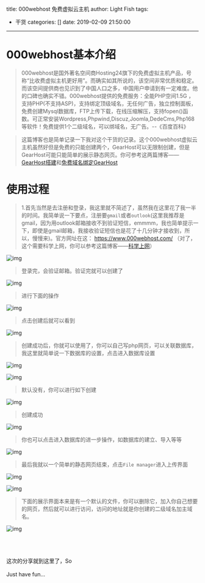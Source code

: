 title: 000webhost  免费虚拟云主机
author: Light Fish
tags:
  - 干货
categories: []
date: 2019-02-09 21:50:00
---
# 000webhost基本介绍

>000webhost是国外著名空间商Hosting24旗下的免费虚拟主机产品，号称“比收费虚拟主机更好用”。而确实如其所说的，该空间非常优质和稳定。而该空间提供商也见识到了中国人口之多，中国用户申请到有一定难度。他的口碑也确实不错。000webhost提供的免费服务：全能PHP空间1.5G ，支持PHP(不支持ASP)，支持绑定顶级域名，无任何广告，独立控制面板，免费创建Mysql数据库，FTP上传下载，在线压缩解压，支持fopen()函数。可正常安装Wordpress,Phpwind,Discuz,Joomla,DedeCms,Php168 等软件！免费提供1个二级域名，可以绑域名，无广告。--《百度百科》

<!-- more -->

>这篇博客也是简单记录一下我对这个干货的记录。这个000webhost虚拟云主机虽然好但是免费的只能创建两个，GearHost可以无限制创建，但是GearHost可能只能简单的展示静态网页。你可参考这两篇博客——[GearHost搭建](/2019/01/31/GearHost-免费主机申请教程/)和[免费域名绑定GearHost](/2019/01/31/免费一年域名绑定GearHost云主机/)


# 使用过程

>1.首先当然是去注册和登录，我这里就不简述了，虽然我在这里花了我一半的时间。我简单说一下要点，注册要`gmail`或者`outlook`(这里我推荐是gmail，因为用outlook邮箱接收不到验证短信，emmmm，我也简单提示一下，即使是gmail邮箱，我接收验证短信也是花了十几分钟才接收到，所以，慢慢来)。官方网址在这： https://www.000webhost.com/   （对了，这个需要科学上网，你可以参考这篇博客——[科学上网](/2019/01/06/上网/)）

![img](http://qnpic.top\webhost1%5C7.jpg)

>登录完，会验证邮箱。验证完就可以创建了

![img](http://qnpic.top\webhost1%5C2.jpg)

>进行下面的操作

![img](http://qnpic.top\webhost1%5C1.jpg)

>点击创建后就可以看到

![img](http://qnpic.top\webhost1%5C3.jpg)

>创建成功后，你就可以使用了，你可以自己写php网页，可以关联数据库，我这里就简单说一下数据库的设置，点击进入数据库设置

![img](http://qnpic.top\webhost1%5C4.jpg)

![img](http://qnpic.top\webhost1%5C5.jpg)

>默认没有，你可以进行如下创建

![img](http://qnpic.top\webhost1%5C6.jpg)

>创建成功

![img](http://qnpic.top\webhost1%5C8.jpg)

>你也可以点击进入数据库的进一步操作，如数据库的建立、导入等等

![img](http://qnpic.top\webhost1%5C9.jpg)

>最后我就以一个简单的静态网页结束，点击`File manager`进入上传界面

![img](http://qnpic.top\webhost1%5C12.jpg)

![img](http://qnpic.top\webhost1%5C10.jpg)

>下面的展示界面本来是有一个默认的文件，你可以删除它，加入你自己想要的网页，然后就可以进行访问，访问的地址就是你创建的二级域名加主域名。

![img](http://qnpic.top\webhost1%5C11.jpg)

<br><br><br>这次的分享就到这里了，So<br><br>Just have fun...